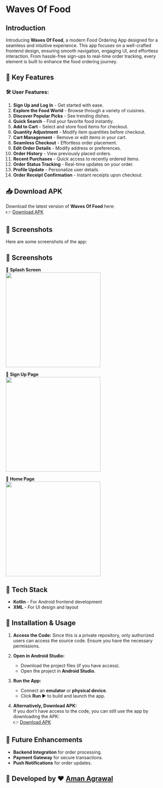 # Waves Of Food

## Introduction  

Introducing **Waves Of Food**, a modern Food Ordering App designed for a seamless and intuitive experience. This app focuses on a well-crafted frontend design, ensuring smooth navigation, engaging UI, and effortless interaction. From hassle-free sign-ups to real-time order tracking, every element is built to enhance the food ordering journey.

## 🌟 Key Features  

### 🛠 User Features:  
1. **Sign Up and Log In** - Get started with ease.  
2. **Explore the Food World** - Browse through a variety of cuisines.  
3. **Discover Popular Picks** - See trending dishes.  
4. **Quick Search** - Find your favorite food instantly.  
5. **Add to Cart** - Select and store food items for checkout.  
6. **Quantity Adjustment** - Modify item quantities before checkout.  
7. **Cart Management** - Remove or edit items in your cart.  
8. **Seamless Checkout** - Effortless order placement.  
9. **Edit Order Details** - Modify address or preferences.  
10. **Order History** - View previously placed orders.  
11. **Recent Purchases** - Quick access to recently ordered items.  
12. **Order Status Tracking** - Real-time updates on your order.  
13. **Profile Update** - Personalize user details.  
14. **Order Receipt Confirmation** - Instant receipts upon checkout.  

## 📥 Download APK  

Download the latest version of **Waves Of Food** here:  
👉 [Download APK](https://github.com/Aman-Agrawal-22/Waves-of-Food/releases/download/v1.0.0/WavesOfFood.apk)  

## 📸 Screenshots  

Here are some screenshots of the app:  

## 📸 Screenshots  

📌 **Splash Screen**  
<img src="https://github.com/user-attachments/assets/8464ea23-f48c-4ba6-814a-299ff18960c7" width="300"/>

📌 **Sign Up Page**  
<img src="https://github.com/user-attachments/assets/eeae513d-c445-48b5-a719-35c428775b9a" width="300"/>

📌 **Home Page**  
<img src="https://github.com/user-attachments/assets/ac553a3e-1d9e-4388-a522-dc3af443b7a2" width="300"/>


## 🎨 Tech Stack  

- **Kotlin** - For Android frontend development  
- **XML** - For UI design and layout  

## 🚀 Installation & Usage  

1. **Access the Code:** Since this is a private repository, only authorized users can access the source code. Ensure you have the necessary permissions.  

2. **Open in Android Studio:**  
   - Download the project files (if you have access).  
   - Open the project in **Android Studio**.  

3. **Run the App:**  
   - Connect an **emulator** or **physical device**.  
   - Click **Run ▶️** to build and launch the app.  

4. **Alternatively, Download APK:**  
   If you don’t have access to the code, you can still use the app by downloading the APK:  
   👉 [Download APK](https://github.com/Aman-Agrawal-22/Waves-of-Food/releases/latest/download/WavesOfFood.apk)  

## 📌 Future Enhancements  

- **Backend Integration** for order processing.  
- **Payment Gateway** for secure transactions.  
- **Push Notifications** for order updates.  

## 🔗 Developed by ❤️ [Aman Agrawal](https://github.com/Aman-Agrawal-22)  

